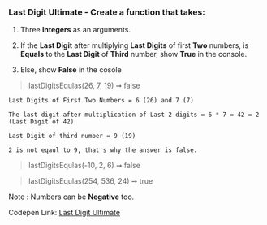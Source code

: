 ### Last Digit Ultimate - Create a function that takes: 

1. Three **Integers** as an arguments.

1. If the **Last Digit** after multiplying **Last Digits** of first **Two** numbers, is **Equals** to the **Last Digit** of **Third** number, show **True** in the console.

1. Else, show **False** in the cosole

> lastDigitsEqulas(26, 7, 19) ➞ false

    Last Digits of First Two Numbers = 6 (26) and 7 (7)
    
    The last digit after multiplication of Last 2 digits = 6 * 7 = 42 = 2 (Last Digit of 42)
    
    Last Digit of third number = 9 (19)
    
    2 is not eqaul to 9, that's why the answer is false. 

> lastDigitsEqulas(-10, 2, 6) ➞ false

> lastDigitsEqulas(254, 536, 24) ➞ true

Note : Numbers can be **Negative** too.

Codepen Link: [Last Digit Ultimate](https://codepen.io/naveencoder/pen/dBjqmX?editors=0012)